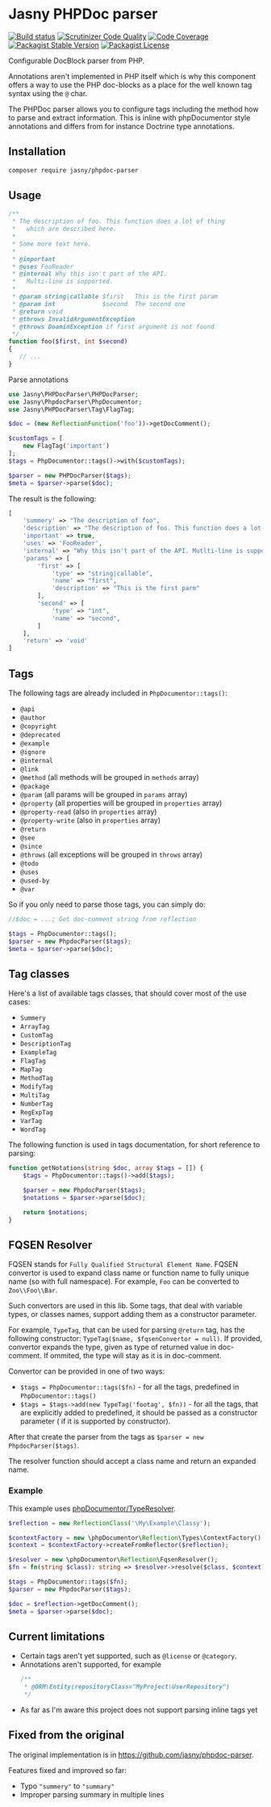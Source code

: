 # Jasny PHPDoc parser

[![Build status](https://github.com/jasny/phpdoc-parser/actions/workflows/php.yml/badge.svg)](https://github.com/jasny/phpdoc-parser/actions/workflows/php.yml)
[![Scrutinizer Code Quality](https://scrutinizer-ci.com/g/jasny/phpdoc-parser/badges/quality-score.png?b=master)](https://scrutinizer-ci.com/g/jasny/phpdoc-parser/?branch=master)
[![Code Coverage](https://scrutinizer-ci.com/g/jasny/phpdoc-parser/badges/coverage.png?b=master)](https://scrutinizer-ci.com/g/jasny/phpdoc-parser/?branch=master)
[![Packagist Stable Version](https://img.shields.io/packagist/v/jasny/phpdoc-parser.svg)](https://packagist.org/packages/jasny/phpdoc-parser)
[![Packagist License](https://img.shields.io/packagist/l/jasny/phpdoc-parser.svg)](https://packagist.org/packages/jasny/phpdoc-parser)

Configurable DocBlock parser from PHP.

Annotations aren't implemented in PHP itself which is why this component offers a way to use the PHP doc-blocks as a
place for the well known tag syntax using the `@` char.

The PHPDoc parser allows you to configure tags including the method how to parse and extract information. This
is inline with phpDocumentor style annotations and differs from for instance Doctrine type annotations.

## Installation

```bash
composer require jasny/phpdoc-parser
```

## Usage

```php
/**
 * The description of foo. This function does a lot of thing
 *   which are described here.
 *
 * Some more text here.
 *
 * @important
 * @uses FooReader
 * @internal Why this isn't part of the API.
 *   Multi-line is supported.
 *
 * @param string|callable $first   This is the first param
 * @param int             $second  The second one
 * @return void
 * @throws InvalidArgumentException
 * @throws DoaminException if first argument is not found
 */
function foo($first, int $second)
{
   // ...
}
```

Parse annotations

```php
use Jasny\PHPDocParser\PHPDocParser;
use Jasny\PhpdocParser\PhpDocumentor;
use Jasny\PHPDocParser\Tag\FlagTag;

$doc = (new ReflectionFunction('foo'))->getDocComment();

$customTags = [
    new FlagTag('important')
];
$tags = PhpDocumentor::tags()->with($customTags);

$parser = new PHPDocParser($tags);
$meta = $parser->parse($doc);
```

The result is the following:

```php
[
    'summery' => "The description of foo",
    'description' => "The description of foo. This function does a lot of thing which are described here.\n\nSome more text.",
    'important' => true,
    'uses' => 'FooReader',
    'internal' => "Why this isn't part of the API. Mutlti-line is supported",
    'params' => [
        'first' => [
            'type' => "string|callable",
            'name' => "first",
            'description' => "This is the first parm"
        ],
        'second' => [
            'type' => "int",
            'name' => "second",
        ]
    ],
    'return' => 'void'
]
```

## Tags

The following tags are already included in `PhpDocumentor::tags()`:

* `@api`
* `@author`
* `@copyright`
* `@deprecated`
* `@example`
* `@ignore`
* `@internal`
* `@link`
* `@method` (all methods will be grouped in `methods` array)
* `@package`
* `@param` (all params will be grouped in `params` array)
* `@property` (all properties will be grouped in `properties` array)
* `@property-read` (also in `properties` array)
* `@property-write` (also in `properties` array)
* `@return`
* `@see`
* `@since`
* `@throws` (all exceptions will be grouped in `throws` array)
* `@todo`
* `@uses`
* `@used-by`
* `@var`

So if you only need to parse those tags, you can simply do:

```php
//$doc = ...; Get doc-comment string from reflection

$tags = PhpDocumentor::tags();
$parser = new PhpdocParser($tags);
$meta = $parser->parse($doc);
```

## Tag classes

Here's a list of available tags classes, that should cover most of the use cases:

* `Summery`
* `ArrayTag`
* `CustomTag`
* `DescriptionTag`
* `ExampleTag`
* `FlagTag`
* `MapTag`
* `MethodTag`
* `ModifyTag`
* `MultiTag`
* `NumberTag`
* `RegExpTag`
* `VarTag`
* `WordTag`

The following function is used in tags documentation, for short reference to parsing:

```php
function getNotations(string $doc, array $tags = []) {
    $tags = PhpDocumentor::tags()->add($tags);

    $parser = new PhpdocParser($tags);
    $notations = $parser->parse($doc);

    return $notations;
}
```

## FQSEN Resolver

FQSEN stands for `Fully Qualified Structural Element Name`. FQSEN convertor is used to expand class name or function name to fully unique name (so with full
namespace). For example, `Foo` can be converted to `Zoo\\Foo\\Bar`.

Such convertors are used in this lib. Some tags, that deal with variable types, or classes names, support adding them as a constructor parameter.

For example, `TypeTag`, that can be used for parsing `@return` tag, has the following constructor: `TypeTag($name, $fqsenConvertor = null)`. If provided,
convertor expands the type, given as type of returned value in doc-comment. If ommited, the type will stay as it is in doc-comment.

Convertor can be provided in one of two ways:

* `$tags = PhpDocumentor::tags($fn)` - for all the tags, predefined in `PhpDocumentor::tags()`
* `$tags = $tags->add(new TypeTag('footag', $fn))` - for all the tags, that are explicitly added to predefined, it should be passed as a constructor parameter (
  if it is supported by constructor).

After that create the parser from the tags as `$parser = new PhpdocParser($tags)`.

The resolver function should accept a class name and return an expanded name.

### Example

This example uses [phpDocumentor/TypeResolver](https://github.com/phpDocumentor/TypeResolver).

```php
$reflection = new ReflectionClass('\My\Example\Classy');

$contextFactory = new \phpDocumentor\Reflection\Types\ContextFactory();
$context = $contextFactory->createFromReflector($reflection);

$resolver = new \phpDocumentor\Reflection\FqsenResolver();
$fn = fn(string $class): string => $resolver->resolve($class, $context);

$tags = PhpDocumentor::tags($fn);
$parser = new PhpdocParser($tags);

$doc = $reflection->getDocComment();
$meta = $parser->parse($doc);
```

## Current limitations

- Certain tags aren't yet supported, such as `@license` or `@category`.
- Annotations aren't supported, for example
  ```php
  /**
   * @ORM\Entity(repositoryClass="MyProject\UserRepository")
   */
  ```
- As far as I'm aware this project does not support parsing inline tags yet

## Fixed from the original

The original implementation is in <https://github.com/jasny/phpdoc-parser>.

Features fixed and improved so far:

- Typo `"summery"` to `"summary"`
- Improper parsing summary in multiple lines
